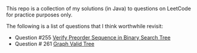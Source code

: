 This repo is a collection of my solutions (in Java) to questions on 
LeetCode for practice purposes only.

The following is a list of questions that I think worthwhile revisit:
* Question #255 [Verify Preorder Sequence in Binary Search Tree](https://leetcode.com/problems/verify-preorder-sequence-in-binary-search-tree/)
* Question # 261 [Graph Valid Tree](https://leetcode.com/problems/graph-valid-tree/)